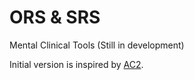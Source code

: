 # ORS & SRS

Mental Clinical Tools (Still in development)

Initial version is inspired by [AC2](http://ac2.kr/).